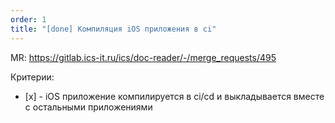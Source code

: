 ```yaml
---
order: 1
title: "[done] Компиляция iOS приложения в ci"
---
```


MR: https://gitlab.ics-it.ru/ics/doc-reader/-/merge_requests/495

Критерии:

-  \[x\] - iOS приложение компилируется в ci/cd и выкладывается вместе с остальными приложениями